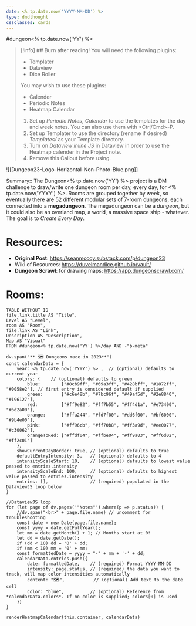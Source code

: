 ```yaml
---
date: <% tp.date.now('YYYY-MM-DD') %>
type: dndthought
cssclasses: cards
---
```

#dungeon<% tp.date.now('YY') %> 
> [!info] ## Burn after reading!
> You will need the following plugins:
> - Templater
> - Dataview
> - Dice Roller
> 
> You may wish to use these plugins:
> - Calender
> - Periodic Notes
> - Heatmap Calendar
> 1. Set up *Periodic Notes*, *Calendar* to use the templates for the day and week notes. You can also use them with <Ctrl/Cmd>-P.
> 2. Set up Templater to use the directory (rename if desired)  _Templates/_ as your Template directory.
> 3. Turn on *Dataview inline JS* in Dataview in order to use the Heatmap calender in the Project note.
> 4. Remove this Callout before using.

![[Dungeon23-Logo-Horizontal-Non-Photo-Blue.png]]

Summary:: The Dungeon<% tp.date.now('YY') %> project is a DM challenge to draw/write one dungeon room per day, every day, for <% tp.date.now('YYYY') %>. Rooms are grouped together by week, so eventually there are 52 different modular sets of 7-room dungeons, each connected into a **megadungeon**. The megadungeon can be a *dungeon*, but it could also be an overland map, a world, a massive space ship - whatever. The goal is to *Create Every Day*.

# Resources:
- **Original Post**: https://seanmccoy.substack.com/p/dungeon23 
- Wiki of Resources: https://duvelmandice.github.io/vault/
- **Dungeon Scrawl**: for drawing maps: https://app.dungeonscrawl.com/

# Rooms:
```dataview
TABLE WITHOUT ID
file.link.title AS "Title",
Level AS "Level",
room AS "Room",
file.link AS "Link",
Description AS "Description",
Map AS "Visual"
FROM #dungeon<% tp.date.now('YY') %>/day AND -"þ-meta"
```

```dataviewjs
dv.span("** 🗺️ Dungeons made in 2023**") 
const calendarData = {
    year: <% tp.date.now('YYYY') %> ,  // (optional) defaults to current year
    colors: {    // (optional) defaults to green
        blue:        ["#8cb9ff", "#69a3ff", "#428bff", "#1872ff", "#0058e2"], // first entry is considered default if supplied
        green:       ["#c6e48b", "#7bc96f", "#49af5d", "#2e8840", "#196127"],
        red:         ["#ff9e82", "#ff7b55", "#ff4d1a", "#e73400", "#bd2a00"],
        orange:      ["#ffa244", "#fd7f00", "#dd6f00", "#bf6000", "#9b4e00"],
        pink:        ["#ff96cb", "#ff70b8", "#ff3a9d", "#ee0077", "#c30062"],
        orangeToRed: ["#ffdf04", "#ffbe04", "#ff9a03", "#ff6d02", "#ff2c01"]
    },
    showCurrentDayBorder: true, // (optional) defaults to true
    defaultEntryIntensity: 3,   // (optional) defaults to 4
    intensityScaleStart: 10,    // (optional) defaults to lowest value passed to entries.intensity
    intensityScaleEnd: 100,     // (optional) defaults to highest value passed to entries.intensity
    entries: [],                // (required) populated in the DataviewJS loop below
}

//DataviewJS loop
for (let page of dv.pages('"Notes"').where(p => p.status)) {
    //dv.span("<br>" + page.file.name) // uncomment for troubleshooting
	const date = new Date(page.file.name);
	const yyyy = date.getFullYear();
	let mm = date.getMonth() + 1; // Months start at 0!
	let dd = date.getDate();
	if (dd < 10) dd = '0' + dd;
	if (mm < 10) mm = '0' + mm;
	const formattedDate = yyyy + "-" + mm + '-' + dd;
	calendarData.entries.push({
        date: formattedDate,    // (required) Format YYYY-MM-DD
        intensity: page.status, // (required) the data you want to track, will map color intensities automatically
        content: "🗺️",           // (optional) Add text to the date cell
        color: "blue",          // (optional) Reference from *calendarData.colors*. If no color is supplied; colors[0] is used
    })
}

renderHeatmapCalendar(this.container, calendarData)
```

